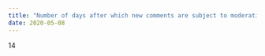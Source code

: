 ```yaml
---
title: "Number of days after which new comments are subject to moderation"
date: 2020-05-08
---
```


14
